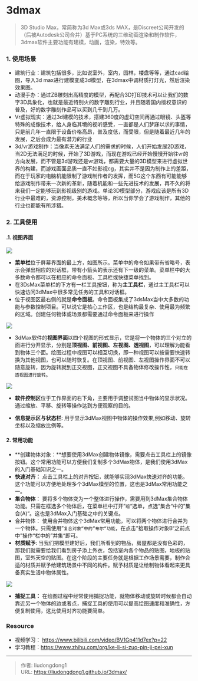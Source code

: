 # 3dmax


> 3D Studio Max，常简称为3d Max或3ds MAX，是Discreet公司开发的（后被Autodesk公司合并）基于PC系统的三维动画渲染和制作软件， 3dmax软件主要功能有建模，动画，渲染，特效等。

### 1. 使用场景

-   建筑行业：建筑包括很多，比如说室外，室内，园林，楼盘等等，通过cad绘图，导入3d max进行建模变成3d模型，在3dmax中调材质打灯光，然后渲染效果图。
-   动漫手办：通过ZB雕刻出高精度的模型，再配合3D打印技术可以让我们的数字3D具象化，也就是最近特别火的数字雕刻行业，并且随着国内版权意识的普及，好的数字雕刻作品可以买到几千到几万。
- Vr虚拟现实：通过3d建模的技术，搭建360度的虚幻空间再通过眼镜、头盔等特殊的成像技术，给人身临其境的视听感受，一直都是人们梦寐以求的事情，只是前几年一直限于设备价格高昂，普及度低，而受限，但是随着最近几年的发展，之后会成为最有潜力的行业
-   3d/vr游戏制作：当像素无法满足人们的需求的时候，人们开始发展2D游戏，当2D无法满足的时候，开始了3D游戏，而现在游戏已经开始慢慢开始往vr的方向发展，而不管是3d游戏还是vr游戏，都需要大量的3D模型来进行虚拟世界的构建，而游戏画面品质一直不如影视cg，其实并不是因为制作上的差距，而在于玩家的电脑机能限制了游戏制作者的发挥，而5G这个东西有可能能够给游戏制作带来一次新的革新，随着机能和一些先进技术的发展，再不久的将来我们一定能够玩到影视级别的游戏。单论3D模型部分，游戏应该是所有3D行业中最难的，资源控制，美术概念等等，所以当你学会了游戏制作，其他的行业也都能有所涉猎。

### 2. 工具使用

#### .1. 视图界面

![](https://gitee.com/github-25970295/blogpictureV2/raw/master/image-20210817195907893.png)

- **菜单栏**位于屏幕界面的最上方，如图所示。菜单中的命令如果带有省略号，表示会弹出相应的对话框，带有小箭头的表示还有下一级的菜单。菜单栏中的大多数命令都可以在相应的命令面板、工具栏或快捷菜单找到。
- 在3DsMax菜单栏的下方有一栏工具按钮，称为**主工具栏**，通过主工具栏可以快速访问3dMax中很多常见任务的工具和对话框。
- 位于视图区最右侧的就是**命令面板**。命令面板集成了3dsMax当中大多数的功能与参数控制项目。可以说它是核心工作区，也是结构最复杂、使用最为频繁的区域。创建任何物体或场景都需要通过命令面板来进行操作

![](https://gitee.com/github-25970295/blogpictureV2/raw/master/image-20210817200033176.png)

- 3dMax软件的**视图界面**以四个视图的形式显示，它是将一个物体的三个对立的面进行分开显示，分别是**顶视图、前视图、左视图、透视图**，可以理解为能看到物体三个面。绘图过程中视图可以相互切换，即一种视图可以按需要快速转换为其他视图，也可以随时恢复。在顶视图、前视图、左视图操作界面不可以随意旋转，因为旋转就到正交视图，正交视图不具备物体修改操作性，`只能在透视图进行旋转`。

![](https://gitee.com/github-25970295/blogpictureV2/raw/master/image-20210817200100587.png)

- **软件控制区**位于工作界面的右下角，主要用于调整试图当中物体的显示状况。通过缩放、平移、旋转等操作达到方便观察的目的。

- **信息提示区与状态栏**: 用于显示3dMax视图中物体的操作效果,例如移动、旋转坐标以及缩放比例等。

#### 2. 常用功能

- **创建物体对象：**想要使用3dMax创建物体镜像，需要点击工具栏上的镜像按钮。这个常用功能可以方便我们复制多个3dMax物体，是我们使用3dMax的入门基础知识之一。
- **快速对齐：** 点击工具栏上的对齐按钮，就能够实现3dMax快速对齐的功能。这个功能可以方便地处理多个3dMax模型的位置，这也是3dMax常用功能之一。
- **集合物体**： 要将多个物体变为一个整体进行操作，需要用到3dMax集合物体功能。只需在框选多个物体后，在菜单栏中打开”`组`“选单，点选”集合“中的”集合(A)“。这也是3dMax入门基础之中的关键点。
- 合并物体： 使用合并物体这个3dMax常用功能，可以将两个物体进行合并为一个物体。只需使用”`复合对象“中的”布尔“功能`，在点击”拾取操作对象B“之前点中”操作“栏中的”并集“即可。
- **材质赋予**: 当我们把模型建好后，我们所看到的物品，房屋都是没有色彩的，那我们就需要给我们看到房子添上外衣，包括室内各个物品的贴图，地板的贴图，室外天空的贴图。在这个阶段的主要任务就是根据工作场景需要，制作合适的材质并赋予给建筑场景中不同的构件。赋予材质是让绘制物体看起来更具备真实生活中物体属性。

![](https://gitee.com/github-25970295/blogpictureV2/raw/master/image-20210817200909010.png)

- **捕捉工具：** 在绘图过程中经常使用捕捉功能，就物体移动或旋转时候都会自动靠近另一个物体的边或者点，捕捉工具的使用可以提高绘图速度和准确性，方便复制使用，这比使用对齐功能要简单。

### Resource

- 视频学习： https://www.bilibili.com/video/BV1Gp411d7ex?p=22
- 学习教程：https://www.zhihu.com/org/ke-li-si-zuo-pin-ji-pei-xun

---

> 作者: liudongdong1  
> URL: https://liudongdong1.github.io/3dmax/  

